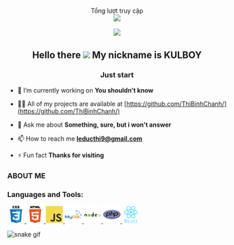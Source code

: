 <p align="center"> 
 Tổng lượt truy cập<br>
  <img src="https://profile-counter.glitch.me/ThiBinhChanh/count.svg" />
</p>

<div id="header" align="center">
  <img src="https://media2.giphy.com/media/Xnq5qNeRpnrQZvX9Gq/giphy.gif?cid=790b7611601f146655c522acbf4da46e7a40622831f9cba3&rid=giphy.gif&ct=s" width="200"/>
</div>
<h2 align="center">Hello there  <img src="https://cdn-icons-png.flaticon.com/512/196/196849.png" width="50"/> My nickname is KULBOY </img> </h2>
<h3 align="center">Just start</h3>

<!-- <p align="left"> <img src="https://komarev.com/ghpvc/?username=kulboy&label=Profile%20views&color=0e75b6&style=flat" alt="kulboy" /> </p> -->

<!-- <p align="left"> <a href="https://github.com/ryo-ma/github-profile-trophy"><img src="https://github-profile-trophy.vercel.app/?username=kulboy" alt="kulboy" /></a> </p> -->

- 🔭 I’m currently working on **You shouldn't know**

- 👨‍💻 All of my projects are available at [https://github.com/ThiBinhChanh/](https://github.com/ThiBinhChanh/)

- 💬 Ask me about **Something, sure, but i won't answer**

- 📫 How to reach me **leducthi9@gmail.com**

- ⚡ Fun fact **Thanks for visiting**

<h3 align="left">ABOUT ME </h3>
<p align="left">
</p>

<h3 align="left">Languages and Tools:</h3>
<p align="left"> <a href="https://www.w3schools.com/css/" target="_blank" rel="noreferrer"> <img src="https://raw.githubusercontent.com/devicons/devicon/master/icons/css3/css3-original-wordmark.svg" alt="css3" width="40" height="40"/> </a> <a href="https://www.w3.org/html/" target="_blank" rel="noreferrer"> <img src="https://raw.githubusercontent.com/devicons/devicon/master/icons/html5/html5-original-wordmark.svg" alt="html5" width="40" height="40"/> </a> <a href="https://developer.mozilla.org/en-US/docs/Web/JavaScript" target="_blank" rel="noreferrer"> <img src="https://raw.githubusercontent.com/devicons/devicon/master/icons/javascript/javascript-original.svg" alt="javascript" width="40" height="40"/> </a> <a href="https://www.mysql.com/" target="_blank" rel="noreferrer"> <img src="https://raw.githubusercontent.com/devicons/devicon/master/icons/mysql/mysql-original-wordmark.svg" alt="mysql" width="40" height="40"/> </a> <a href="https://nodejs.org" target="_blank" rel="noreferrer"> <img src="https://raw.githubusercontent.com/devicons/devicon/master/icons/nodejs/nodejs-original-wordmark.svg" alt="nodejs" width="40" height="40"/> </a> <a href="https://www.php.net" target="_blank" rel="noreferrer"> <img src="https://raw.githubusercontent.com/devicons/devicon/master/icons/php/php-original.svg" alt="php" width="40" height="40"/> </a> <a href="https://reactjs.org/" target="_blank" rel="noreferrer"> <img src="https://raw.githubusercontent.com/devicons/devicon/master/icons/react/react-original-wordmark.svg" alt="react" width="40" height="40"/> </a> </p>

<!-- <p><img align="left" src="https://github-readme-stats.vercel.app/api/top-langs?username=kulboy&show_icons=true&locale=en&layout=compact" alt="kulboy" /></p>

<p>&nbsp;<img align="center" background-color="green" src="https://github-readme-stats.vercel.app/api?username=kulboy&show_icons=true&locale=en" alt="kulboy" /></p>

<p><img align="center" src="https://github-readme-streak-stats.herokuapp.com/?user=kulboy&" alt="kulboy" /></p> -->




![snake gif](https://github.com/ThiBinhChanh/ThiBinhChanh/blob/output/github-contribution-grid-snake.svg)




